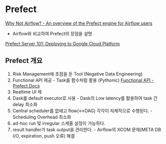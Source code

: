 # Prefect

[Why Not Airflow? - An overview of the Prefect engine for Airflow users](https://medium.com/the-prefect-blog/why-not-airflow-4cfa423299c4)  
  -  Airflow와 비교하여 Prefect의 장점을 설명 

[Prefect Server 101: Deploying to Google Cloud Platform](https://medium.com/the-prefect-blog/prefect-server-101-deploying-to-google-cloud-platform-47354b16afe2)

## Prefect 개요

1. Risk Management에 초점을 둔 Tool \(Negative Data Engineering\)
2. Functional API 제공 - Task를 함수처럼 활용 \(Pythonic\) [  Functional API - Prefect Docs](https://docs.prefect.io/core/concepts/flows.html#apis)
3. Realtime UI 제
4. Dask를 default executor로 사용  - Dask의 Low latency를 활용하여 task 간 delay 최소화
5. Central scheduler를 없애고 flow\(&lt;-&gt;DAG\) 각각이 자체적으로 수행된다. - Scheduling Overhead 최소화
6. ad-hoc run 및 irregular 스케줄 설정이 가능하다.
7. result handler가 task output을 관리한다. - Airflow의 XCOM 문제\(META DB I/O, expiration, push 오류\) 해결



